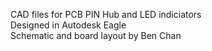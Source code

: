 CAD files for PCB PIN Hub and LED indiciators  
Designed in Autodesk Eagle  
Schematic and board layout by Ben Chan  
